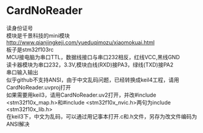 # CardNoReader
读身份证号   
模块是千景科技的mini模块   
http://www.qianjingkeji.com/yueduqimozu/xiaomokuai.html   
板子是stm32f103rc  
MCU接电脑为串口TTL，数据线接口与串口232相反，红线VCC,黑线GND    
读卡器模块为串口232，3.3V,模块白线(RXD)接PA3，绿线(TXD)接PA2   
串口输入输出   
似乎github不支持ANSI，由于中文乱码问题，已经转换成keil4工程，请用CardNoReader.uvproj打开  
如果需要用keil3，请用CardNoReader.uv2打开，并改#include <stm32f10x_map.h>和#include <stm32f10x_nvic.h>两句为include <stm32f10x_lib.h>  
在keil3下，中文为乱码，可以通过用记事本打开.c和.h文件，另存为改文件编码为ANSI解决

